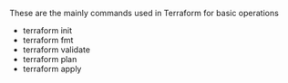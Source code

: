 These are the mainly commands used in Terraform for basic operations

 - terraform init
 - terraform fmt
 - terraform validate
 - terraform plan
 - terraform apply 

